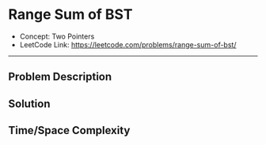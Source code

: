 # Range Sum of BST

- Concept: Two Pointers
- LeetCode Link: https://leetcode.com/problems/range-sum-of-bst/

---

## Problem Description

## Solution

## Time/Space Complexity

